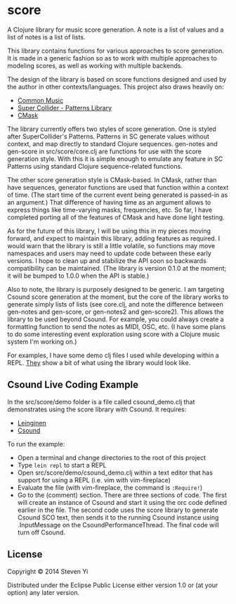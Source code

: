 # score 

A Clojure library for music score generation.  A note is a list of values and
a list of notes is a list of lists.

This library contains functions for various approaches to score generation. It
is made in a generic fashion so as to work with multiple approaches to 
modeling scores, as well as working with multiple backends. 

The design of the library is based on score functions designed and used by the 
author in other contexts/languages. This project also draws heavily on:

* [Common Music](http://commonmusic.sourceforge.net/) 
* [Super Collider - Patterns Library](http://doc.sccode.org/Tutorials/Getting-Started/16-Sequencing-with-Patterns.html) 
* [CMask](http://www2.ak.tu-berlin.de/~abartetzki/CMaskMan/CMask-Manual.htm) 

The library currently offers two styles of score generation. One is styled
after SuperCollider's Patterns. Patterns in SC generate values without context,
and map directly to standard Clojure sequences. gen-notes and gen-score in
src/score/core.clj are functions for use with the score generation style. With
this it is simple enough to emulate any feature in SC Patterns using standard
Clojure sequence-related functions.

The other score generation style is CMask-based. In CMask, rather than have
sequences, generator functions are used that function within a context of time.
(The start time of the current event being generated is passed-in as an
argument.) That difference of having time as an argument allows to express
things like time-varying masks, frequencies, etc. So far, I have completed
porting all of the features of CMask and have done light testing.

As for the future of this library, I will be using this in my pieces moving
forward, and expect to maintain this library, adding features as required. I
would warn that the library is still a little volatile, so functions may move
namespaces and users may need to update code between these early versions. I
hope to clean up and stabilize the API soon so backwards compatibility can be
maintained. (The library is version 0.1.0 at the moment; it will be bumped to
1.0.0 when the API is stable.)

Also to note, the library is purposely designed to be generic. I am targeting
Csound score generation at the moment, but the core of the library works to
generate simply lists of lists (see core.clj, and note the difference between
gen-notes and gen-score, or gen-notes2 and gen-score2). This allows the library
to be used beyond Csound. For example, you could always create a formatting
function to send the notes as MIDI, OSC, etc. (I have some plans to do some
interesting event exploration using score with a Clojure music system I'm
working on.)

For examples, I have some demo clj files I used while developing within a REPL.
[They](https://github.com/kunstmusik/score/tree/master/src/score/demo) show a
bit of what using the library would look like.

## Csound Live Coding Example 

In the src/score/demo folder is a file called csound_demo.clj that demonstrates
using the score library with Csound.  It requires:

* [Leinginen](http://leiningen.org)
* [Csound](http://csound.github.io)

To run the example:

* Open a terminal and change directories to the root of this project
* Type ```lein repl``` to start a REPL
* Open src/score/demo/csound_demo.clj within a text editor that has support
for using a REPL (i.e. vim with vim-fireplace)
* Evaluate the file (with vim-fireplace, the command is ```:Require!```)
* Go to the (comment) section. There are three sections of code.  The first
will create an instance of Csound and start it using the orc code defined
earlier in the file.  The second code uses the score library to generate
Csound SCO text, then sends it to the running Csound instance using 
.InputMessage on the CsoundPerformanceThread.  The final code will turn off
Csound.


## License

Copyright © 2014 Steven Yi 

Distributed under the Eclipse Public License either version 1.0 or (at
your option) any later version.
